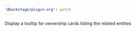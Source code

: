 ```yaml
---
'@backstage/plugin-org': patch
---
```


Display a tooltip for ownership cards listing the related entities
